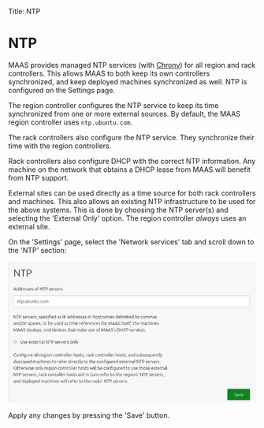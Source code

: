 Title: NTP


# NTP

MAAS provides managed NTP services (with [Chrony][chrony]) for all region and
rack controllers. This allows MAAS to both keep its own controllers
synchronized, and keep deployed machines synchronized as well. NTP is
configured on the Settings page.

The region controller configures the NTP service to keep its time synchronized
from one or more external sources. By default, the MAAS region controller uses
`ntp.ubuntu.com`.

The rack controllers also configure the NTP service. They synchronize their
time with the region controllers.

Rack controllers also configure DHCP with the correct NTP information. Any
machine on the network that obtains a DHCP lease from MAAS will benefit from
NTP support.

External sites can be used directly as a time source for both rack controllers
and machines. This also allows an existing NTP infrastructure to be used for
the above systems. This is done by choosing the NTP server(s) and selecting the
'External Only' option. The region controller *always* uses an external site.

On the 'Settings' page, select the 'Network services' tab and scroll down to the
'NTP' section:

![configure NTP][img__configure-ntp]

Apply any changes by pressing the 'Save' button.


<!-- LINKS -->

[img__configure-ntp]: ../media/installconfig-network-ntp__2.4_configure-ntp.png
[chrony]: https://chrony.tuxfamily.org/
